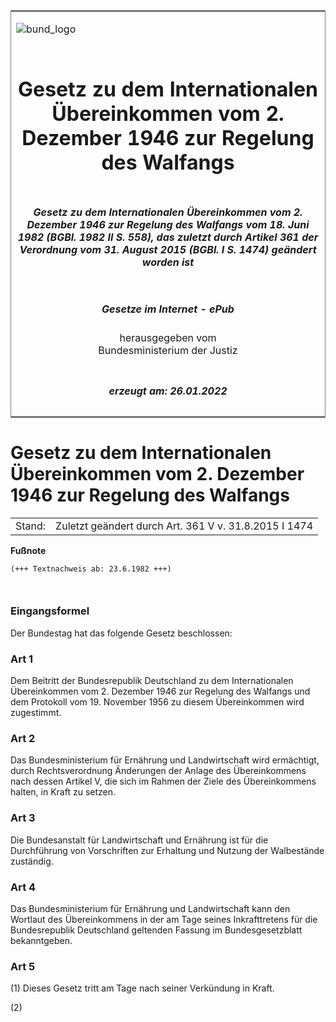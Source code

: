 <span id="DECKBLATT.html"></span>

<table border="0" frame="border" width="100%">

<tr valign="top">

<td align="left">

![bund\_logo](BfJ_2021_Web_de_de.gif)

</td>

<td align="right">

 

</td>

</tr>

<tr align="center" valign="middle">

<td colspan="2">

# Gesetz zu dem Internationalen Übereinkommen vom 2. Dezember 1946 zur Regelung des Walfangs

</td>

</tr>

<tr align="center" valign="middle">

<td colspan="2">

##### Gesetz zu dem Internationalen Übereinkommen vom 2. Dezember 1946 zur Regelung des Walfangs vom 18. Juni 1982 (BGBl. 1982 II S. 558), das zuletzt durch Artikel 361 der Verordnung vom 31. August 2015 (BGBl. I S. 1474) geändert worden ist

</td>

</tr>

<tr align="center" valign="middle">

<td colspan="2">

  
  

##### Gesetze im Internet - ePub  
  
herausgegeben vom  
Bundesministerium der Justiz

</td>

</tr>

<tr align="center" valign="bottom">

<td colspan="2">

  
  

##### erzeugt am: 26.01.2022

</td>

</tr>

</table>

<span id="BJNR205580982.html"></span>

# Gesetz zu dem Internationalen Übereinkommen vom 2. Dezember 1946 zur Regelung des Walfangs

<div>

<div class="jnhtml">

|        |                                                       |
| ------ | ----------------------------------------------------- |
| Stand: | Zuletzt geändert durch Art. 361 V v. 31.8.2015 I 1474 |

</div>

</div>

<div>

  
**Fußnote**

<div class="jnhtml">

<div>

<div class="jurAbsatz">

  

``` 
(+++ Textnachweis ab: 23.6.1982 +++)

 
```

</div>

</div>

</div>

</div>

<span id="BJNR205580982BJNE000100328.html"></span>

### Eingangsformel  

<div>

<div class="jnhtml">

<div>

<div class="jurAbsatz">

Der Bundestag hat das folgende Gesetz beschlossen:

</div>

</div>

</div>

</div>

<span id="BJNR205580982BJNE000200328.html"></span>

### Art 1  

<div>

<div class="jnhtml">

<div>

<div class="jurAbsatz">

Dem Beitritt der Bundesrepublik Deutschland zu dem Internationalen
Übereinkommen vom 2. Dezember 1946 zur Regelung des Walfangs und dem
Protokoll vom 19. November 1956 zu diesem Übereinkommen wird zugestimmt.

</div>

</div>

</div>

</div>

<span id="BJNR205580982BJNE000304301.html"></span>

### Art 2  

<div>

<div class="jnhtml">

<div>

<div class="jurAbsatz">

Das Bundesministerium für Ernährung und Landwirtschaft wird ermächtigt,
durch Rechtsverordnung Änderungen der Anlage des Übereinkommens nach
dessen Artikel V, die sich im Rahmen der Ziele des Übereinkommens
halten, in Kraft zu setzen.

</div>

</div>

</div>

</div>

<span id="BJNR205580982BJNE000401308.html"></span>

### Art 3  

<div>

<div class="jnhtml">

<div>

<div class="jurAbsatz">

Die Bundesanstalt für Landwirtschaft und Ernährung ist für die
Durchführung von Vorschriften zur Erhaltung und Nutzung der Walbestände
zuständig.

</div>

</div>

</div>

</div>

<span id="BJNR205580982BJNE000504301.html"></span>

### Art 4  

<div>

<div class="jnhtml">

<div>

<div class="jurAbsatz">

Das Bundesministerium für Ernährung und Landwirtschaft kann den Wortlaut
des Übereinkommens in der am Tage seines Inkrafttretens für die
Bundesrepublik Deutschland geltenden Fassung im Bundesgesetzblatt
bekanntgeben.

</div>

</div>

</div>

</div>

<span id="BJNR205580982BJNE000701308.html"></span>

### Art 5  

<div>

<div class="jnhtml">

<div>

<div class="jurAbsatz">

(1) Dieses Gesetz tritt am Tage nach seiner Verkündung in Kraft.

</div>

<div class="jurAbsatz">

(2)

</div>

</div>

</div>

</div>
